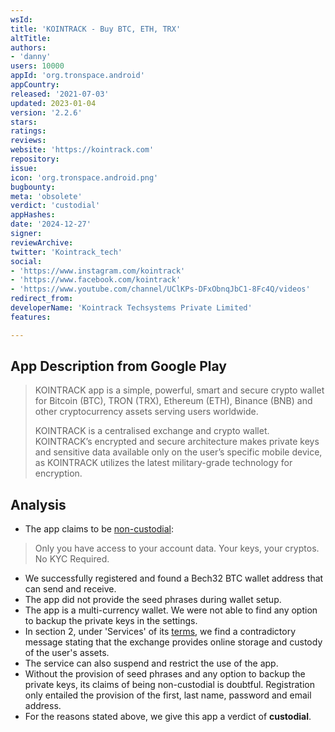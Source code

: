```yaml
---
wsId: 
title: 'KOINTRACK - Buy BTC, ETH, TRX'
altTitle: 
authors:
- 'danny'
users: 10000
appId: 'org.tronspace.android'
appCountry: 
released: '2021-07-03'
updated: 2023-01-04
version: '2.2.6'
stars: 
ratings: 
reviews: 
website: 'https://kointrack.com'
repository: 
issue: 
icon: 'org.tronspace.android.png'
bugbounty: 
meta: 'obsolete'
verdict: 'custodial'
appHashes: 
date: '2024-12-27'
signer: 
reviewArchive: 
twitter: 'Kointrack_tech'
social:
- 'https://www.instagram.com/kointrack'
- 'https://www.facebook.com/kointrack'
- 'https://www.youtube.com/channel/UClKPs-DFxObnqJbC1-8Fc4Q/videos'
redirect_from: 
developerName: 'Kointrack Techsystems Private Limited'
features: 

---
```


## App Description from Google Play

> KOINTRACK app is a simple, powerful, smart and secure crypto wallet for Bitcoin (BTC), TRON (TRX), Ethereum (ETH), Binance (BNB) and other cryptocurrency assets serving users worldwide.
>
> KOINTRACK is a centralised exchange and crypto wallet. KOINTRACK’s encrypted and secure architecture makes private keys and sensitive data available only on the user’s specific mobile device, as KOINTRACK utilizes the latest military-grade technology for encryption.

## Analysis

- The app claims to be [non-custodial](https://kointrack.com/products/crypto-wallet):

> Only you have access to your account data. Your keys, your cryptos. No KYC Required.

- We successfully registered and found a Bech32 BTC wallet address that can send and receive.
- The app did not provide the seed phrases during wallet setup.
- The app is a multi-currency wallet. We were not able to find any option to backup the private keys in the settings.
- In section 2, under 'Services' of its [terms](https://kointrack.com/terms-and-conditions), we find a contradictory message stating that the exchange provides online storage and custody of the user's assets.
- The service can also suspend and restrict the use of the app.
- Without the provision of seed phrases and any option to backup the private keys, its claims of being non-custodial is doubtful. Registration only entailed the provision of the first, last name, password and email address.
- For the reasons stated above, we give this app a verdict of **custodial**.  
